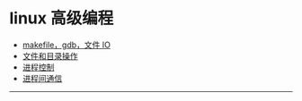 # linux 高级编程

* [makefile，gdb，文件 IO](./notes/part1.md)
* [文件和目录操作](./notes/part2.md)
* [进程控制](./notes/part3.md)
* [进程间通信](./notes/part4.md)

---
